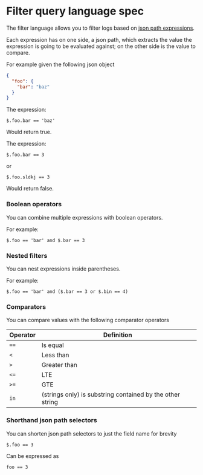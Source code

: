 # Filter query language spec

The filter language allows you to filter logs based
on [json path expressions](https://www.ietf.org/archive/id/draft-goessner-dispatch-jsonpath-00.html).

Each expression has on one side, a json path, which extracts the value the expression
is going to be evaluated against; on the other side is the value to compare.

For example given the following json object

```json
{
  "foo": {
    "bar": "baz"
  }
}
```

The expression:

```
$.foo.bar == 'baz'
```

Would return true.

The expression:

```
$.foo.bar == 3
```

or

```
$.foo.sldkj == 3
```

Would return false.

### Boolean operators

You can combine multiple expressions with boolean operators.

For example:

```
$.foo == 'bar' and $.bar == 3
```

### Nested filters

You can nest expressions inside parentheses.

For example:

```
$.foo == 'bar' and ($.bar == 3 or $.bin == 4)
```

### Comparators

You can compare values with the following comparator operators

| Operator | Definition                                                |
|----------|-----------------------------------------------------------|
| `==`     | Is equal                                                  |
| `<`      | Less than                                                 |
| `>`      | Greater than                                              |
| `<=`     | LTE                                                       |
| `>=`     | GTE                                                       |
| `in`     | (strings only) is substring contained by the other string |

### Shorthand json path selectors

You can shorten json path selectors to just the field name for brevity

```
$.foo == 3
```

Can be expressed as

```
foo == 3
```
